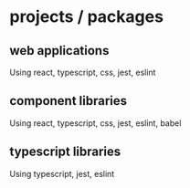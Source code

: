 # projects / packages

## web applications
Using react, typescript, css, jest, eslint

## component libraries
Using react, typescript, css, jest, eslint, babel

## typescript libraries
Using typescript, jest, eslint